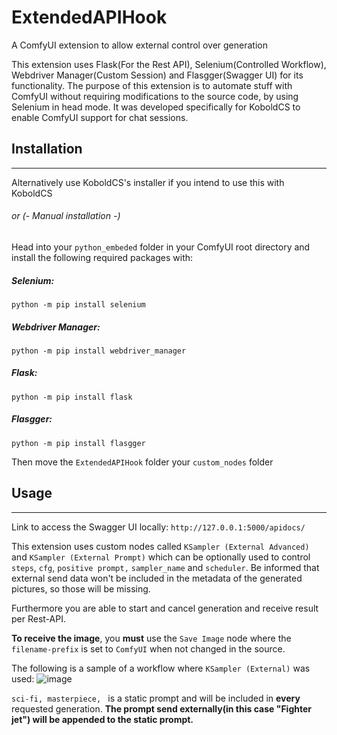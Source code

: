 # ExtendedAPIHook
A ComfyUI extension to allow external control over generation

This extension uses Flask(For the Rest API), Selenium(Controlled Workflow), Webdriver Manager(Custom Session) and Flasgger(Swagger UI) for its functionality. The purpose of this extension is to automate stuff with ComfyUI without requiring modifications to the source code, by using Selenium in head mode. It was developed specifically for KoboldCS to enable ComfyUI support for chat sessions.

## Installation

------------
Alternatively use KoboldCS's installer if you intend to use this with KoboldCS

###### or (- Manual installation -)

Head into your `python_embeded` folder in your ComfyUI root directory and install the following required packages with:
##### Selenium:
```python -m pip install selenium```
##### Webdriver Manager:
```python -m pip install webdriver_manager```
##### Flask:
```python -m pip install flask```
##### Flasgger:
```python -m pip install flasgger```

Then move the `ExtendedAPIHook` folder your `custom_nodes` folder


## Usage

------------
Link to access the Swagger UI locally: `http://127.0.0.1:5000/apidocs/`

This extension uses custom nodes called `KSampler (External Advanced)` and `KSampler (External Prompt)` which can be optionally used to control `steps`, `cfg`, `positive prompt,` `sampler_name` and `scheduler`. Be informed that external send data won't be included in the metadata of the generated pictures, so those will be missing.

Furthermore you are able to start and cancel generation and receive result per Rest-API. 

**To receive the image**, you  **must**  use the `Save Image` node where the `filename-prefix` is set to `ComfyUI` when not changed in the source.

The following is a sample of a workflow where `KSampler (External)` was used:
![image](https://github.com/user-attachments/assets/68d0098c-dffe-4bd5-9135-e1d927cfb666)

`sci-fi, masterpiece, ` is a static prompt and will be included in **every** requested generation. **The prompt send externally(in this case "Fighter jet") will be appended to the static prompt.**
